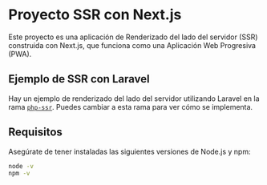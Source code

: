 # Proyecto SSR con Next.js

Este proyecto es una aplicación de Renderizado del lado del servidor (SSR) construida con Next.js, que funciona como una Aplicación Web Progresiva (PWA).

## Ejemplo de SSR con Laravel

Hay un ejemplo de renderizado del lado del servidor utilizando Laravel en la rama [`php-ssr`](https://github.com/habid95/SSR-PWA/tree/php-SSR). Puedes cambiar a esta rama para ver cómo se implementa.

## Requisitos

Asegúrate de tener instaladas las siguientes versiones de Node.js y npm:

```bash
node -v
npm -v
